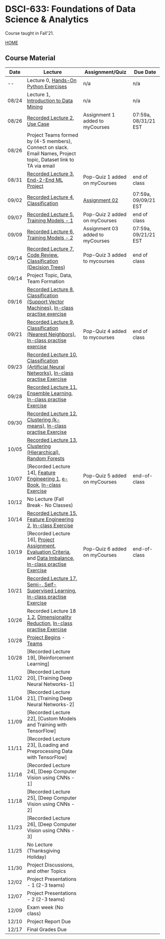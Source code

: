 # DSCI-633: Foundations of Data Science & Analytics
Course taught in Fall'21.

[HOME](https://github.com/aiforsec/RIT-DSCI-633-FDS)
## Course Material
| Date | Lecture | Assignment/Quiz | Due Date | 
|-------|----------|--------------------------|----------|
| -- |Lecture 0, [Hands-On Python Exercises](https://github.com/aiforsec/RIT-DSCI-633-FDS/blob/main/Syllabus/Lecture00) | n/a | n/a |
| 08/24 |Lecture 1, [Introduction to Data Mining](https://github.com/aiforsec/RIT-DSCI-633-FDS/blob/main/Syllabus/Lecture01/Lec01.pptx) | n/a | n/a |
| 08/26 |[Recorded Lecture 2](https://rit.zoom.us/rec/share/KzqVMPFxiQuyh5gc_082lpMAbuq_l0qBFWq5J-IhcEqSFJDH4JGW9NsujsPNL7Bh.EwV9roO3NykOJwU9), [Use Case](https://github.com/aiforsec/RIT-DSCI-633-FDS/blob/main/Syllabus/Lecture02/Lec02_CaseStudy.pptx) | Assignment 1 added to myCourses | 07:59a, 08/31/21 EST |
| 08/26 | Project Teams formed by (4-5 members), Connect on slack. Email Names, Project topic, Dataset link to TA via email| | |08:00a-9:15a, 09/14/21|
| 08/31 | [Recorded Lecture 3](https://rit.zoom.us/rec/share/4DVf39c6gjH8B8Eoagsy_UQkL_1bDPVrL1B9HnRiEDQxIrgrd90PhdIL7tL4TV-b.25eVdTjxCAgEBV2s), [End-2-End ML Project](https://github.com/aiforsec/RIT-DSCI-633-FDS/blob/main/Syllabus/Lecture03/Lec03.pptx) | Pop-Quiz 1 added on myCourses | end of class |
| 09/02 | [Recorded Lecture 4](https://rit.zoom.us/rec/share/j8UE8RdCwzxM8HVG7QUKX1OF3RId-Keh2EjYzI8mENjQ8noNzDS3w6NqMKuhxN2v.wFYyMkjVhxn69uL7), [Classification](https://github.com/aiforsec/RIT-DSCI-633-FDS/blob/main/Syllabus/Lecture04/Lec04.pptx) | [Assignment 02](https://github.com/aiforsec/RIT-DSCI-633-FDS/blob/main/Assignments/DSCI_633_Assignment_02.ipynb)| 07:59a, 09/09/21 EST |
| 09/07 | [Recorded Lecture 5](https://rit.zoom.us/rec/share/sg2OBJLR7y509xWgQC013-yUMtyB3mCSahbMkhujXkYfAtdRzSSnY-DYDU0kOCpi.se7U0xAlD_gyzp99), [Training Models - 1](https://github.com/aiforsec/RIT-DSCI-633-FDS/blob/main/Syllabus/Lecture05/Lec05.pptx) | Pop-Quiz 2 added on myCourses | end of class |
| 09/09 | [Recorded Lecture 6](https://rit.zoom.us/rec/share/6S3pqSOUVjs9Kl2TETcG2yRgYH7XYY2_KQIXUKX_LPMEdS9kAeRSzWREhV6E6alT.a_BgCdhNKWe2mMAT), [Training Models - 2](https://github.com/aiforsec/RIT-DSCI-633-FDS/blob/main/Syllabus/Lecture06/Lec06.pptx)| Assignment 03 added to myCourses| 07:59a, 09/21/21 EST|
| 09/14 | [Recorded Lecture 7](https://rit.zoom.us/rec/share/JN5HxR3Nxb_DFTKRP3fPRzvkCizUPQXQDqQgpZTRiWvrVyi8ETeJ651LQytiaGyf.LuVvmC0ZhqHyu6KO), [Code Review](https://colab.research.google.com/drive/1OeCEehWMxfewphB0yW8VG_d0XA5YdBAZ?usp=sharing), [Classification (Decision Trees)](https://github.com/aiforsec/RIT-DSCI-633-FDS/blob/main/Syllabus/Lecture07/Lec07.pptx) | Pop-Quiz 3 added to mycourses| end of class|
| 09/14 | Project Topic, Data, Team Formation| | |
| 09/16 | [Recorded Lecture 8](https://rit.zoom.us/rec/share/MOLRuKmOCSL_IkW1qKDEgRwYbzoK26WFWuUbPxG0xq3Ptv7U00yOr1aT7ZJ7TPOD.v4lbc-zD12140fR0), [Classification (Support Vector Machines)](https://github.com/aiforsec/RIT-DSCI-633-FDS/blob/main/Syllabus/Lecture08/Lec08.pptx), [In-class practise exercise](https://colab.research.google.com/drive/1rSxaLafk_2bIWjTpEW5u2V8VeCbpjRTn?usp=sharing)| | |
| 09/21 | [Recorded Lecture 9](https://rit.zoom.us/rec/share/i7zePTfWZVK04_RNN8WW2ziwMjWDJcQNGqIFpy1mxZFKfaMJ36ri_qXySUwCiyEl.Hpl4cYnFZ31mmfXv), [Classification (Nearest Neighbors)](https://github.com/aiforsec/RIT-DSCI-633-FDS/blob/main/Syllabus/Lecture09/Lec09.pptx), [In-class practise exercise](https://colab.research.google.com/drive/1TAIm2QUcZLS8kEm15dMJfA-XLlWq1RKJ?usp=sharing)|Pop-Quiz 4 added to mycourses| end of class|
| 09/23 | [Recorded Lecture 10](https://rit.zoom.us/rec/share/zqX_NFLRLxYYawcriX8oPixeihjBE0VZ9LOMoJQa5pjeciax57Ek70dJhqx3IaOr.bPuVH2rXm2LDuIF3), [Classification (Artificial Neural Networks)](https://github.com/aiforsec/RIT-DSCI-633-FDS/blob/main/Syllabus/Lecture10/Lec10.pptx), [In-class practise Exercise](https://colab.research.google.com/drive/1unDMJ2NbjrQHV-zV9S371JxqeMMcX6br?usp=sharing) | | |
| 09/28 | [Recorded Lecture 11](https://rit.zoom.us/rec/share/QurbcbTqXVwejm2G-RXwFIXM0aO9AioiGGiW9YEFKxpIQfsAyPohwUntlRW7ydrA.S8uJVvNGr5ncMpG5), [Ensemble Learning](https://github.com/aiforsec/RIT-DSCI-633-FDS/blob/main/Syllabus/Lecture11/Lec11.pptx), [In-class practise Exercise](https://www.kaggle.com/yassineghouzam/titanic-top-4-with-ensemble-modeling/notebook) | | |
| 09/30 | [Recorded Lecture 12](https://rit.zoom.us/rec/share/0Bp_I3iZnS1fCvlX3w2E_YFbr5IqMJwL0nurpaZjxp_v0vgpSKqkmyNxANmSqbW0.Fq7TVxDSuVBmhjLv), [Clustering (k-means)](https://github.com/aiforsec/RIT-DSCI-633-FDS/blob/main/Syllabus/Lecture12/Lec12.pptx), [In-class practise Exercise](https://www.kaggle.com/xvivancos/tutorial-clustering-wines-with-k-means)| | |
| 10/05 | [Recorded Lecture 13](), [Clustering (Hierarchical), Random Forests]()| |
| 10/07 | [Recorded Lecture 14], [Feature Engineering 1](https://github.com/aiforsec/RIT-DSCI-633-FDS/blob/main/Syllabus/Lecture14/Lec14.pptx), [e-Book](https://www.repath.in/gallery/feature_engineering_for_machine_learning.pdf), [In-class Exercise](https://www.kaggle.com/gunesevitan/titanic-advanced-feature-engineering-tutorial) |Pop-Quiz 5 added on myCourses | end-of-class |
| 10/12 | No Lecture (Fall Break- No Classes) | | |
| 10/14 | [Recorded Lecture 15](https://rit.zoom.us/rec/share/zdqe1K_LPSSkxc_yaDcEcVITvxM6hz1sIx0oLeMXlJd80sd9xncWPOiTv6FkD5Q9.tjE3VVAs0HUyPKPV), [Feature Engineering 2](https://github.com/aiforsec/RIT-DSCI-633-FDS/blob/main/Syllabus/Lecture15/Lec15.pptx), [In-class Exercise](https://www.kaggle.com/willkoehrsen/start-here-a-gentle-introduction)| | |
| 10/19 | [Recorded Lecture 16], [Project Assignment, Evaluation Criteria](https://github.com/aiforsec/RIT-DSCI-633-FDS/blob/main/Syllabus/Lecture16/ProjectGradingRubric.pptx), and [Data Imbalance](https://github.com/aiforsec/RIT-DSCI-633-FDS/blob/main/Syllabus/Lecture16/Lec16.pptx), [In-class practise Exercise](https://www.kaggle.com/janiobachmann/credit-fraud-dealing-with-imbalanced-datasets/notebook) |Pop-Quiz 6 added on myCourses | end-of-class|
| 10/21 | [Recorded Lecture 17](https://rit.zoom.us/rec/share/7kJW_kIXS0cDr-LCXYOi5pi0gGhh6ITWXO4d8C9ewxJSRt6-QOuACIYCrPmADtm-.ATh2wvuJqZwEr0rg), [Semi-, Self-Supervised Learning](https://github.com/aiforsec/RIT-DSCI-633-FDS/blob/main/Syllabus/Lecture17/Lec17.pptx), [In-class practise Exercise](https://www.kaggle.com/altprof/basic-semi-supervised-learning-models)| | |
| 10/26 | Recorded Lecture 18 [1](https://rit.zoom.us/rec/share/F9QnDoLOQHnlvchT2YBCbQ9AYzvGtxNsCEJ2v2RxTrWE3hkepqvyWT7a-u4crjhO.8-k5eutU90jDcJ1W),[2](https://rit.zoom.us/rec/share/1xValkFNGS-wyBeqBfFCaYXrxhT7y7s0o38E9nyfgMmlfoc2PaAAs-T3sRyWNAvy.I_wN2epIRmUdBhHh), [Dimensionality Reduction](https://github.com/aiforsec/RIT-DSCI-633-FDS/blob/main/Syllabus/Lecture18/Lec18.pptx), [In-class practise Exercise](https://www.kaggle.com/serkanpeldek/face-recognition-on-olivetti-dataset)| | |
| 10/28 | [Project Begins](https://github.com/aiforsec/RIT-DSCI-633-FDS/blob/main/Syllabus/ProjectFiles) - [Teams](https://github.com/aiforsec/RIT-DSCI-633-FDS/blob/main/Syllabus/ProjectFiles/Teams.xlsx)| | |
| 10/28 | [Recorded Lecture 19], [Reinforcement Learning] | | |
| 11/02 | [Recorded Lecture 20], [Training Deep Neural Networks-1] | | |
| 11/04 | [Recorded Lecture 21], [Training Deep Neural Networks-2] | | |
| 11/09 | [Recorded Lecture 22], [Custom Models and Training with TensorFlow] | | |
| 11/11 | [Recorded Lecture 23], [Loading and Preprocessing Data with TensorFlow] | | |
| 11/16 | [Recorded Lecture 24], [Deep Computer Vision using CNNs - 1] | | |
| 11/18 | [Recorded Lecture 25], [Deep Computer Vision using CNNs - 2] | | |
| 11/23 | [Recorded Lecture 26], [Deep Computer Vision using CNNs - 3] | | |
| 11/25 | No Lecture (Thanksgiving Holiday)| | |
| 11/30 | Project Discussions, and other Topics| | |
| 12/02 | Project Presentations - 1 (2-3 teams)| | |
| 12/07 | Project Presentations - 2 (2-3 teams)| | |
| 12/09 | Exam week (No class) | | |
| 12/10 | Project Report Due | | |
| 12/17 | Final Grades Due | | |
